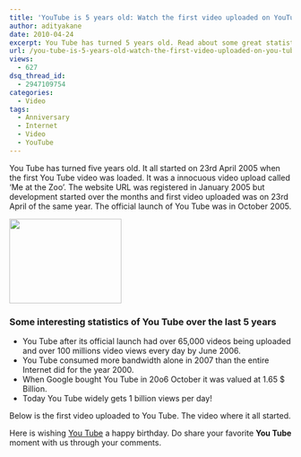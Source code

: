 ```yaml
---
title: 'YouTube is 5 years old: Watch the first video uploaded on YouTube'
author: adityakane
date: 2010-04-24
excerpt: You Tube has turned 5 years old. Read about some great statistics about You Tube over the last five years along with the very first video what was uploaded.
url: /you-tube-is-5-years-old-watch-the-first-video-uploaded-on-you-tube/
views:
  - 627
dsq_thread_id:
  - 2947109754
categories:
  - Video
tags:
  - Anniversary
  - Internet
  - Video
  - YouTube
---
```

You Tube has turned five years old. It all started on 23rd April 2005 when the first You Tube video was loaded. It was a innocuous video upload called &#8216;Me at the Zoo&#8217;. The website URL was registered in January 2005 but development started over the months and first video uploaded was on 23rd April of the same year. The official launch of You Tube was in October 2005.

<a rel="attachment wp-att-22315" href="http://devilsworkshop.org/you-tube-takes-down-the-real-time-video-sharing-toolbar/youtube_logo-jpg/"><img class="alignnone size-full  wp-image-52772" src="http://cdn.devilsworkshop.org/files/2010/03/YouTube_logo.jpg" alt="" width="200" height="151" /></a>

### **Some interesting statistics of You Tube over the last 5 years**

  * You Tube after its official launch had over 65,000 videos being uploaded and over 100 millions video views every day by June 2006.
  * You Tube consumed more bandwidth alone in 2007 than the entire Internet did for the year 2000.
  * When Google bought You Tube in 20o6 October it was valued at 1.65 $ Billion.
  * Today You Tube widely gets 1 billion views per day!

Below is the first video uploaded to You Tube. The video where it all started.

Here is wishing <a href="http://youtube.com" onclick="_gaq.push(['_trackEvent', 'outbound-article', 'http://youtube.com', 'You Tube']);" >You Tube</a> a happy birthday. Do share your favorite **You Tube** moment with us through your comments.
